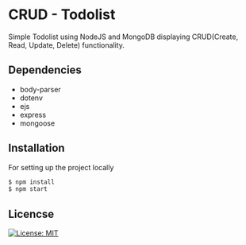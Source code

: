 # CRUD - Todolist

Simple Todolist using NodeJS and MongoDB displaying CRUD(Create, Read, Update, Delete) functionality.


## Dependencies

* body-parser
* dotenv
* ejs
* express
* mongoose

## Installation

For setting up the project locally

```sh
$ npm install
$ npm start
```

## Licencse
[![License: MIT](https://img.shields.io/badge/License-MIT-yellow.svg)](https://opensource.org/licenses/MIT)

